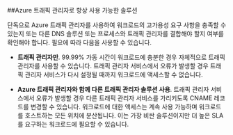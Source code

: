 ##Azure 트래픽 관리자로 항상 사용 가능한 솔루션

단독으로 Azure 트래픽 관리자를 사용하여 워크로드의 고가용성 요구 사항을 충족할 수 있는지 또는 다른 DNS 솔루션 또는 프로세스와 트래픽 관리자를 결합해야 할지 여부를 확인해야 합니다. 필요에 따라 다음을 사용할 수 있습니다.

- **트래픽 관리자만**. 99.99% 가동 시간이 워크로드에 충분한 경우 자체적으로 트래픽 관리자를 사용할 수 있습니다. 트래픽 관리자 서비스에서 오류가 발생할 경우 트래픽 관리자 서비스가 다시 설정될 때까지 워크로드에 액세스할 수 없습니다.

- **Azure 트래픽 관리자와 함께 다른 트래픽 관리자 솔루션 사용**. 트래픽 관리자 서비스에서 오류가 발생할 경우 다른 트래픽 관리자 서비스를 가리키도록 CNAME 레코드를 변경할 수 있습니다. 워크로드에 대한 액세스는 계속 사용 가능하며 워크로드를 호스트하는 모든 위치에 분산됩니다. 이는 가장 비싼 솔루션이지만 더 높은 SLA를 요구하는 워크로드에 필요할 수 있습니다.
